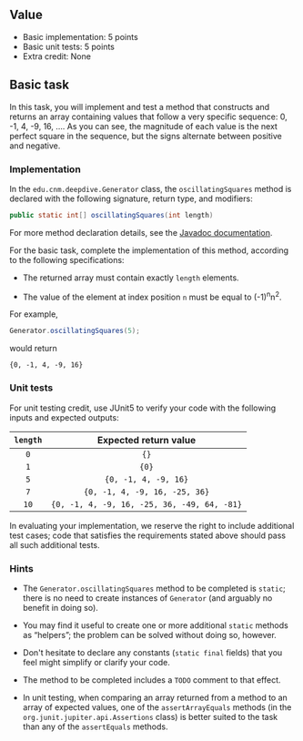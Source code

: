 ## Value

* Basic implementation: 5 points
* Basic unit tests: 5 points
* Extra credit: None

## Basic task

In this task, you will implement and test a method that constructs and returns an array containing values that follow a very specific sequence: 0, -1, 4, -9, 16, &hellip;. As you can see, the magnitude of each value is the next perfect square in the sequence, but the signs alternate between positive and negative.

### Implementation

In the `edu.cnm.deepdive.Generator` class, the `oscillatingSquares` method is declared with the following signature, return type, and modifiers:

```java
public static int[] oscillatingSquares(int length)
```

For more method declaration details, see the [Javadoc documentation](docs/api/edu/cnm/deepdive/Generator.html#oscillatingSquares(int)).

For the basic task, complete the implementation of this method, according to the following specifications:

* The returned array must contain exactly `length` elements.

* The value of the element at index position `n` must be equal to (-1)<sup>n</sup>n<sup>2</sup>.

For example, 

```java
Generator.oscillatingSquares(5);
```

would return

```
{0, -1, 4, -9, 16}
```

### Unit tests

For unit testing credit, use JUnit5 to verify your code with the following inputs and expected outputs:

| `length` | Expected return value |
|:---:|:--------------------:|
| `0` | `{}` |
| `1` | `{0}` |
| `5` | `{0, -1, 4, -9, 16}` |
| `7` | `{0, -1, 4, -9, 16, -25, 36}` |
| `10` | `{0, -1, 4, -9, 16, -25, 36, -49, 64, -81}` |

In evaluating your implementation, we reserve the right to include additional test cases; code that satisfies the requirements stated above should pass all such additional tests.
 
### Hints 

* The `Generator.oscillatingSquares` method to be completed is `static`; there is no need to create instances of `Generator` (and arguably no benefit in doing so). 

* You may find it useful to create one or more additional `static` methods as “helpers”; the problem can be solved without doing so, however.

* Don't hesitate to declare any constants (`static final` fields) that you feel might simplify or clarify your code.

* The method to be completed includes a `TODO` comment to that effect.    

* In unit testing, when comparing an array returned from a method to an array of expected values, one of the `assertArrayEquals` methods (in the `org.junit.jupiter.api.Assertions` class) is better suited to the task than any of the `assertEquals` methods.    
